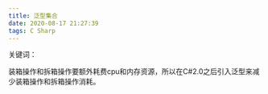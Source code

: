 ```yaml
---
title: 泛型集合
date: 2020-08-17 21:27:39
tags: C Sharp
---
```


关键词：

<!--more-->

装箱操作和拆箱操作要额外耗费cpu和内存资源，所以在C#2.0之后引入泛型来减少装箱操作和拆箱操作消耗。